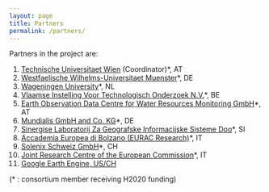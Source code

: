 ```yaml
---
layout: page
title: Partners
permalink: /partners/
---
```


Partners in the project are:

1. [Technische Universitaet Wien](https://www.tuwien.ac.at) (Coordinator)\*, AT
1. [Westfaelische Wilhelms-Universitaet Muenster](https://www.uni-muenster.de/Geoinformatics/)\*, DE
1. [Wageningen University](
https://www.wur.nl/en/expertise-services/Chair-groups/Environmental-Sciences/Laboratory-of-Geoinformation-Science-and-Remote-Sensing.htm)\*, NL
1. [Vlaamse Instelling Voor Technologisch Onderzoek N.V.](https://remotesensing.vito.be/)\*, BE
1. [Earth Observation Data Centre for Water Resources Monitoring GmbH](https://www.eodc.eu/)\*, AT
1. [Mundialis GmbH and Co. KG](https://www.mundialis.de/)\*, DE
1. [Sinergise Laboratorij Za Geografske Informacijske Sisteme Doo](
http://www.sinergise.com/en/)\*, SI
1. [Accademia Europea di Bolzano (EURAC Research)](http://www.eurac.edu/en/research/mountains/remsen/Pages/default.aspx)\*, IT
1. [Solenix Schweiz GmbH](https://www.solenix.ch/)\*, CH
1. [Joint Research Centre of the European Commission](
https://ec.europa.eu/jrc/en)\*, IT
1. [Google Earth Engine, US/CH](https://earthengine.google.com/)

(\* : consortium member receiving H2020 funding)
